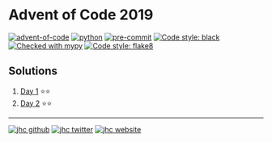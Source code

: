 # Advent of Code 2019

[![advent-of-code](https://img.shields.io/badge/Advent_of_Code-2019-F80046.svg?style=flat)](https://adventofcode.com/2019)
[![python](https://img.shields.io/badge/Python-3.9-3776AB.svg?style=flat&logo=python&logoColor=white)](https://www.python.org)
[![pre-commit](https://img.shields.io/badge/pre--commit-enabled-brightgreen?logo=pre-commit&logoColor=white)](https://github.com/pre-commit/pre-commit)
[![Code style: black](https://img.shields.io/badge/code%20style-black-000000.svg)](https://github.com/psf/black)
[![Checked with mypy](http://www.mypy-lang.org/static/mypy_badge.svg)](http://mypy-lang.org/)
[![Code style: flake8](https://img.shields.io/badge/code%20style-flake8-9C357B.svg)](https://flake8.pycqa.org/en/latest/)

## Solutions

1. [Day 1](challenges/01_challenge.py) ⭐⭐
1. [Day 2](challenges/02_challenge.py) ⭐⭐

---

[![jhc github](https://img.shields.io/badge/GitHub-jhrcook-181717.svg?style=flat&logo=github)](https://github.com/jhrcook)
[![jhc twitter](https://img.shields.io/badge/Twitter-@JoshDoesA-00aced.svg?style=flat&logo=twitter)](https://twitter.com/JoshDoesa)
[![jhc website](https://img.shields.io/badge/Website-Joshua_Cook-5087B2.svg?style=flat&logo=telegram)](https://joshuacook.netlify.app)
